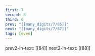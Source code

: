 ```yaml
---
first: 7
second: 8
third: 6
prev: "[[many_digits/7/85]]"
next: "[[many_digits/7/87]]"
tags: [even]
---
```

prev2-in-text: [[84]]
next2-in-text: [[88]]
